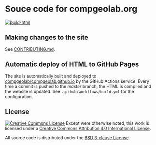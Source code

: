 # Souce code for compgeolab.org

[![build-html](https://github.com/compgeolab/website/workflows/build-html/badge.svg?event=push)](https://github.com/compgeolab/website/actions?query=workflow%3Abuild-html)

## Making changes to the site

See [CONTRIBUTING.md](https://github.com/compgeolab/website/blob/master/CONTRIBUTING.md).

## Automatic deploy of HTML to GitHub Pages

The site is automatically built and deployed to
[compgeolab/compgeolab.github.io](https://github.com/compgeolab/compgeolab.github.io)
by the GitHub Actions service.
Every time a commit is pushed to the *master* branch, the HTML is compiled and the
website is updated.
See `.github/workflows/build.yml` for the configuration.

## License

[![Creative Commons
License](https://i.creativecommons.org/l/by/4.0/88x31.png)](http://creativecommons.org/licenses/by/4.0/)
Except were otherwise noted, this work is licensed under a
[Creative Commons Attribution 4.0 International
License](http://creativecommons.org/licenses/by/4.0/).

All source code is distributed under the [BSD 3-clause
License](https://opensource.org/licenses/BSD-3-Clause).
